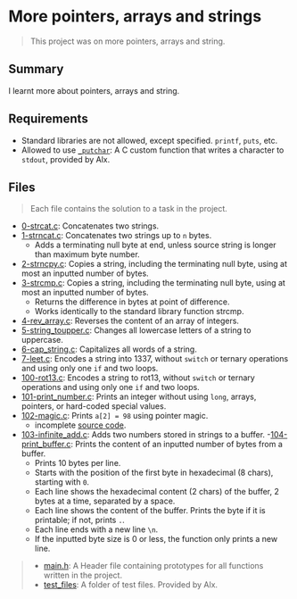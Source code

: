 # More pointers, arrays and strings

> This project was on more pointers, arrays and string.

## Summary

I learnt more about pointers, arrays and string.

## Requirements

- Standard libraries are not allowed, except specified. `printf`, `puts`, etc.
- Allowed to use [`_putchar`](https://github.com/alx-tools/_putchar.c/blob/master/_putchar.c): A
C custom function that writes a character to `stdout`, provided by Alx.

## Files

> Each file contains the solution to a task in the project.

- [0-strcat.c](https://github.com/Ebube-Ochemba/alx-low_level_programming/blob/master/0x06-pointers_arrays_strings/0-strcat.c): Concatenates two strings.
- [1-strncat.c](https://github.com/Ebube-Ochemba/alx-low_level_programming/blob/master/0x06-pointers_arrays_strings/1-strncat.c): Concatenates two strings up to `n` bytes.
	- Adds a terminating null byte at end, unless source string is longer than maximum byte number.
- [2-strncpy.c](https://github.com/Ebube-Ochemba/alx-low_level_programming/blob/master/0x06-pointers_arrays_strings/2-strncpy.c): Copies a string, including the terminating null byte, using at most an inputted number of bytes.
- [3-strcmp.c](https://github.com/Ebube-Ochemba/alx-low_level_programming/blob/master/0x06-pointers_arrays_strings/3-strcmp.c): Copies a string, including the terminating null byte, using at most an inputted number of bytes.
	- Returns the difference in bytes at point of difference.
	- Works identically to the standard library function strcmp.
- [4-rev_array.c](https://github.com/Ebube-Ochemba/alx-low_level_programming/blob/master/0x06-pointers_arrays_strings/4-rev_array.c): Reverses the content of an array of integers.
- [5-string_toupper.c](https://github.com/Ebube-Ochemba/alx-low_level_programming/blob/master/0x06-pointers_arrays_strings/5-string_toupper.c): Changes all lowercase letters of a string to uppercase.
- [6-cap_string.c](https://github.com/Ebube-Ochemba/alx-low_level_programming/blob/master/0x06-pointers_arrays_strings/6-cap_string.c): Capitalizes all words of a string.
- [7-leet.c](https://github.com/Ebube-Ochemba/alx-low_level_programming/blob/master/0x06-pointers_arrays_strings/7-leet.c): Encodes a string into 1337, without `switch` or ternary operations and using only one `if` and two loops.
- [100-rot13.c](https://github.com/Ebube-Ochemba/alx-low_level_programming/blob/master/0x06-pointers_arrays_strings/100-rot13.c): Encodes a string to rot13, without `switch` or ternary operations and using only one `if` and two loops.
- [101-print_number.c](https://github.com/Ebube-Ochemba/alx-low_level_programming/blob/master/0x06-pointers_arrays_strings/101-print_number.c): Prints an integer without using `long`, arrays, pointers, or hard-coded special values.
- [102-magic.c](https://github.com/Ebube-Ochemba/alx-low_level_programming/blob/master/0x06-pointers_arrays_strings/102-magic.c): Prints `a[2] = 98` using pointer magic.
	- incomplete [source code](https://github.com/alx-tools/make_magic_happen/blob/master/magic.c).
- [103-infinite_add.c](https://github.com/Ebube-Ochemba/alx-low_level_programming/blob/master/0x06-pointers_arrays_strings/103-infinite_add.c): Adds two numbers stored in strings to a buffer.
-[104-print_buffer.c](https://github.com/Ebube-Ochemba/alx-low_level_programming/blob/master/0x06-pointers_arrays_strings/104-print_buffer.c): Prints the content of an inputted number of bytes from a buffer.
	- Prints 10 bytes per line.
	- Starts with the position of the first byte in hexadecimal (8 chars), starting with `0`.
	- Each line shows the hexadecimal content (2 chars) of the buffer, 2 bytes at a time, separated by a space.
	- Each line shows the content of the buffer. Prints the byte if it is printable; if not, prints `.`.
	- Each line ends with a new line `\n`.
	- If the inputted byte size is 0 or less, the function only prints a new line.

> - [main.h](https://github.com/Ebube-Ochemba/alx-low_level_programming/blob/master/0x06-pointers_arrays_strings/main.h): A Header file containing prototypes for all functions written in the project.
> - [test_files](https://github.com/Ebube-Ochemba/alx-low_level_programming/tree/master/0x06-pointers_arrays_strings/test_files): A folder of test files. Provided by Alx.
